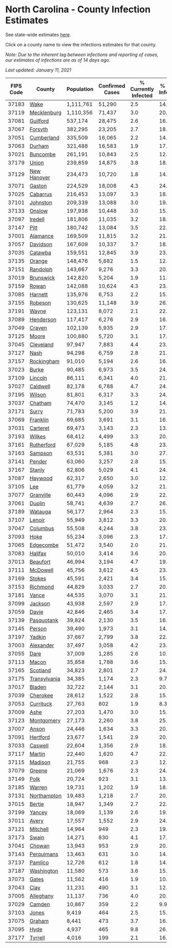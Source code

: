 # North Carolina - County Infection Estimates

See state-wide estimates [here](/infections/us-nc).

Click on a county name to view the infections estimates for that county.

*Note: Due to the inherent lag between infections and reporting of cases, our estimates of infections are as of 14 days ago.*

*Last updated: January 11, 2021*

|   FIPS Code |                       County |   Population |   Confirmed Cases |   % Currently Infected |   % Total Infected |
|-------------|------------------------------|--------------|-------------------|------------------------|--------------------|
|       37183 |                 [Wake](wake) |    1,111,761 |            51,290 |                    2.5 |               14.1 |
|       37119 |   [Mecklenburg](mecklenburg) |    1,110,356 |            71,437 |                    3.0 |               20.4 |
|       37081 |         [Guilford](guilford) |      537,174 |            28,475 |                    2.6 |               16.2 |
|       37067 |           [Forsyth](forsyth) |      382,295 |            23,205 |                    2.7 |               18.8 |
|       37051 |     [Cumberland](cumberland) |      335,509 |            16,065 |                    2.2 |               14.6 |
|       37063 |             [Durham](durham) |      321,488 |            16,583 |                    1.9 |               17.0 |
|       37021 |         [Buncombe](buncombe) |      261,191 |            10,843 |                    2.5 |               12.5 |
|       37179 |               [Union](union) |      239,859 |            14,875 |                    3.8 |               18.8 |
|       37129 |   [New Hanover](new-hanover) |      234,473 |            10,720 |                    1.8 |               14.1 |
|       37071 |             [Gaston](gaston) |      224,529 |            18,008 |                    4.3 |               24.1 |
|       37025 |         [Cabarrus](cabarrus) |      216,453 |            13,097 |                    3.3 |               18.5 |
|       37101 |         [Johnston](johnston) |      209,339 |            13,088 |                    3.0 |               19.4 |
|       37133 |             [Onslow](onslow) |      197,938 |            10,448 |                    3.0 |               15.4 |
|       37097 |           [Iredell](iredell) |      181,806 |            11,035 |                    3.2 |               18.2 |
|       37147 |                 [Pitt](pitt) |      180,742 |            13,084 |                    3.5 |               22.0 |
|       37001 |         [Alamance](alamance) |      169,509 |            11,815 |                    3.2 |               21.4 |
|       37057 |         [Davidson](davidson) |      167,609 |            10,337 |                    3.7 |               18.6 |
|       37035 |           [Catawba](catawba) |      159,551 |            12,845 |                    3.9 |               23.9 |
|       37135 |             [Orange](orange) |      148,476 |             5,682 |                    1.5 |               12.3 |
|       37151 |         [Randolph](randolph) |      143,667 |             9,276 |                    3.3 |               20.2 |
|       37019 |       [Brunswick](brunswick) |      142,820 |             5,204 |                    1.9 |               11.1 |
|       37159 |               [Rowan](rowan) |      142,088 |            10,624 |                    4.3 |               23.3 |
|       37085 |           [Harnett](harnett) |      135,976 |             6,753 |                    2.2 |               15.3 |
|       37155 |           [Robeson](robeson) |      130,625 |            11,148 |                    3.9 |               26.7 |
|       37191 |               [Wayne](wayne) |      123,131 |             8,072 |                    2.1 |               22.1 |
|       37089 |       [Henderson](henderson) |      117,417 |             6,276 |                    2.9 |               16.5 |
|       37049 |             [Craven](craven) |      102,139 |             5,935 |                    2.9 |               17.3 |
|       37125 |               [Moore](moore) |      100,880 |             5,720 |                    3.1 |               17.3 |
|       37045 |       [Cleveland](cleveland) |       97,947 |             7,883 |                    4.4 |               23.8 |
|       37127 |                 [Nash](nash) |       94,298 |             6,759 |                    2.8 |               21.9 |
|       37157 |     [Rockingham](rockingham) |       91,010 |             5,194 |                    2.6 |               16.6 |
|       37023 |               [Burke](burke) |       90,485 |             6,973 |                    3.5 |               24.1 |
|       37109 |           [Lincoln](lincoln) |       86,111 |             6,341 |                    4.0 |               21.7 |
|       37027 |         [Caldwell](caldwell) |       82,178 |             6,788 |                    4.7 |               24.9 |
|       37195 |             [Wilson](wilson) |       81,801 |             6,317 |                    3.3 |               24.0 |
|       37037 |           [Chatham](chatham) |       74,470 |             3,145 |                    1.2 |               14.9 |
|       37171 |               [Surry](surry) |       71,783 |             5,200 |                    3.9 |               21.7 |
|       37069 |         [Franklin](franklin) |       69,685 |             3,691 |                    3.1 |               16.4 |
|       37031 |         [Carteret](carteret) |       69,473 |             3,143 |                    2.3 |               13.4 |
|       37193 |             [Wilkes](wilkes) |       68,412 |             4,499 |                    3.3 |               20.4 |
|       37161 |     [Rutherford](rutherford) |       67,029 |             5,185 |                    4.8 |               23.1 |
|       37163 |           [Sampson](sampson) |       63,531 |             5,381 |                    3.0 |               27.2 |
|       37141 |             [Pender](pender) |       63,060 |             3,257 |                    2.8 |               15.6 |
|       37167 |             [Stanly](stanly) |       62,806 |             5,029 |                    4.1 |               24.3 |
|       37087 |           [Haywood](haywood) |       62,317 |             2,650 |                    3.0 |               12.5 |
|       37105 |                   [Lee](lee) |       61,779 |             4,059 |                    3.2 |               21.0 |
|       37077 |       [Granville](granville) |       60,443 |             4,096 |                    2.9 |               22.0 |
|       37061 |             [Duplin](duplin) |       58,741 |             4,639 |                    2.7 |               26.7 |
|       37189 |           [Watauga](watauga) |       56,177 |             2,964 |                    2.3 |               15.7 |
|       37107 |             [Lenoir](lenoir) |       55,949 |             3,812 |                    3.3 |               20.5 |
|       37047 |         [Columbus](columbus) |       55,508 |             4,244 |                    3.8 |               23.6 |
|       37093 |                 [Hoke](hoke) |       55,234 |             3,096 |                    2.3 |               17.6 |
|       37065 |       [Edgecombe](edgecombe) |       51,472 |             3,540 |                    2.0 |               21.4 |
|       37083 |           [Halifax](halifax) |       50,010 |             3,414 |                    3.6 |               20.7 |
|       37013 |         [Beaufort](beaufort) |       46,994 |             3,194 |                    4.7 |               19.8 |
|       37111 |         [McDowell](mcdowell) |       45,756 |             3,612 |                    4.5 |               23.9 |
|       37169 |             [Stokes](stokes) |       45,591 |             2,421 |                    3.4 |               15.6 |
|       37153 |         [Richmond](richmond) |       44,829 |             3,033 |                    2.7 |               20.4 |
|       37181 |               [Vance](vance) |       44,535 |             3,070 |                    3.1 |               21.7 |
|       37099 |           [Jackson](jackson) |       43,938 |             2,597 |                    2.9 |               17.8 |
|       37059 |               [Davie](davie) |       42,846 |             2,465 |                    3.4 |               17.4 |
|       37139 |     [Pasquotank](pasquotank) |       39,824 |             2,130 |                    3.5 |               16.3 |
|       37145 |             [Person](person) |       39,490 |             1,973 |                    3.1 |               14.7 |
|       37197 |             [Yadkin](yadkin) |       37,667 |             2,799 |                    3.8 |               22.6 |
|       37003 |       [Alexander](alexander) |       37,497 |             3,058 |                    4.2 |               23.6 |
|       37055 |                 [Dare](dare) |       37,009 |             1,285 |                    2.6 |               10.3 |
|       37113 |               [Macon](macon) |       35,858 |             1,788 |                    3.6 |               15.1 |
|       37165 |         [Scotland](scotland) |       34,823 |             2,801 |                    2.7 |               24.4 |
|       37175 | [Transylvania](transylvania) |       34,385 |             1,174 |                    2.3 |                9.7 |
|       37017 |             [Bladen](bladen) |       32,722 |             2,144 |                    3.1 |               20.4 |
|       37039 |         [Cherokee](cherokee) |       28,612 |             1,522 |                    2.8 |               15.9 |
|       37053 |       [Currituck](currituck) |       27,763 |               802 |                    1.9 |                8.3 |
|       37009 |                 [Ashe](ashe) |       27,203 |             1,470 |                    3.0 |               15.7 |
|       37123 |     [Montgomery](montgomery) |       27,173 |             2,260 |                    3.8 |               25.9 |
|       37007 |               [Anson](anson) |       24,446 |             1,634 |                    3.3 |               20.6 |
|       37091 |         [Hertford](hertford) |       23,677 |             1,541 |                    2.9 |               20.5 |
|       37033 |           [Caswell](caswell) |       22,604 |             1,356 |                    2.9 |               18.0 |
|       37117 |             [Martin](martin) |       22,440 |             1,620 |                    4.7 |               22.0 |
|       37115 |           [Madison](madison) |       21,755 |               968 |                    2.3 |               12.6 |
|       37079 |             [Greene](greene) |       21,069 |             1,676 |                    2.3 |               24.6 |
|       37149 |                 [Polk](polk) |       20,724 |               923 |                    3.1 |               13.4 |
|       37185 |             [Warren](warren) |       19,731 |             1,202 |                    1.9 |               18.8 |
|       37131 |   [Northampton](northampton) |       19,483 |             1,218 |                    2.7 |               20.3 |
|       37015 |             [Bertie](bertie) |       18,947 |             1,349 |                    2.7 |               22.6 |
|       37199 |             [Yancey](yancey) |       18,069 |             1,139 |                    2.6 |               19.0 |
|       37011 |               [Avery](avery) |       17,557 |             1,552 |                    2.9 |               24.8 |
|       37121 |         [Mitchell](mitchell) |       14,964 |               949 |                    2.3 |               19.0 |
|       37173 |               [Swain](swain) |       14,271 |               830 |                    4.1 |               17.1 |
|       37041 |             [Chowan](chowan) |       13,943 |               953 |                    2.9 |               20.3 |
|       37143 |     [Perquimans](perquimans) |       13,463 |               631 |                    3.0 |               14.2 |
|       37137 |           [Pamlico](pamlico) |       12,726 |               612 |                    1.8 |               14.3 |
|       37187 |     [Washington](washington) |       11,580 |               573 |                    3.6 |               15.2 |
|       37073 |               [Gates](gates) |       11,562 |               416 |                    1.9 |               10.9 |
|       37043 |                 [Clay](clay) |       11,231 |               490 |                    3.1 |               12.7 |
|       37005 |       [Alleghany](alleghany) |       11,137 |               736 |                    4.0 |               20.1 |
|       37029 |             [Camden](camden) |       10,867 |               359 |                    2.2 |                9.9 |
|       37103 |               [Jones](jones) |        9,419 |               464 |                    2.5 |               15.3 |
|       37075 |             [Graham](graham) |        8,441 |               473 |                    3.7 |               16.2 |
|       37095 |                 [Hyde](hyde) |        4,937 |               465 |                    9.8 |               26.2 |
|       37177 |           [Tyrrell](tyrrell) |        4,016 |               199 |                    2.1 |               16.2 |